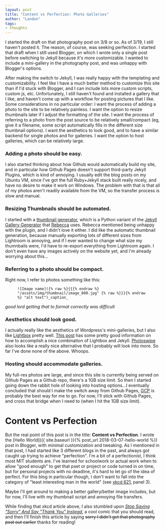 ```yaml
---
layout: post
title: "Content vs Perfection: Photo Galleries"
author: "Landon"
tags:
- thoughts
---
```


I started the draft on that photography post on 3/8 or so. As of 3/19, I still haven't posted it. The reason, of course, was seeking perfection. I started that draft when I still used Blogger, on which I wrote only a single post before switching to Jekyll because it's more customizable. I wanted to include a mini-gallery in the photography post, and was unhappy with Blogger's options.

After making the switch to Jekyll, I was really happy with the templating and customizability. I feel like I have a much better method to customize this site than if I'd stuck with Blogger, and I can include lots more custom scripts, custom js, etc. Unfortunately, I still haven't found and installed a gallery that I like, and haven't come up with a workflow for posting pictures that I like. Some considerations in no particular order: I want the process of adding a photo to the site to be relatively painless. I want the option to resize thumbnails later if I adjust the formatting of the site. I want the process of referring to a photo from the post source to be relatively small/compact (eg, give it a filename, some script automatically fills in the different size thumbnail options). I want the aesthetics to look good, and to have a similar backend for single photos and for galleries. I want the option to host galleries, which can be relatively large.

### Adding a photo should be easy.

I also started thinking about how Github would automatically build my site, and in particular how Github Pages doesn't support third-party Jekyll Plugins, which is kind of annoying. I usually edit the blog posts on my Ubuntu VM, since I've got the full Ruby+Jekyll stack built really nicely, and have no desire to make it work on Windows. The problem with that is that all of my photos aren't readily available from the VM, so the transfer process is slow and manual.

### Resizing Thumbnails should be automated.
I started with a [thumbnail generator](https://github.com/lycarter/lycarter.github.com/blob/master/scripts/thumbnail_generator.py), which is a Python variant of the [Jekyll Gallery Generator](https://github.com/ggreer/jekyll-gallery-generator) that [Rebecca](https://rebecca.li) uses. Rebecca mentioned being unhappy with the plugin, and I didn't love it either. I did like the automatic thumbnail generation, because manually exporting lots of different sizes from Lightroom is annoying, and if I ever wanted to change what size my thumnbails were, I'd have to re-export everything from Lightroom again. I don't even have any images actively on the website yet, and I'm already worrying about this...

### Referring to a photo should be compact.

Right now, I refer to photos something like this:

<p><figure class="highlight"><pre><code class="language-markdown" data-lang="markdown"><span class="p">![</span><span class="nv">Image name</span><span class="p">](</span><span class="sx">{% raw %}{{{% endraw %}</span> <span class="nn">"/assets/img/thumbnail/image_800.jpg"</span> <span class="sx">{% raw %}}}{% endraw %}</span> "alt text")_caption_</code></pre></figure><em>good lord getting that to format correctly was difficult</em></p>


### Aesthetics should look good.

I actually really like the aesthetics of Wordpress's mini-galleries, but I also like [Lightbox](http://lokeshdhakar.com/projects/lightbox2/) pretty well. [This post](https://christianspecht.de/2014/03/08/generating-an-image-gallery-with-jekyll-and-lightbox2/) has some pretty good information on how to accomplish a nice combination of Lightbox and Jekyll. [Photoswipe](http://photoswipe.com/) also looks like a really nice alternative that I probably will look into more. So far I've done none of the above. Whoops.

### Hosting should accommodate galleries.

My full-res photos are large, and since this site is currently being served on Github Pages as a Github repo, there's a 1GB size limit. So then I started going down the rabbit hole of looking into hosting options...I eventually concluded that should I make the switch away from Github Pages, [GCP](https://cloud.google.com/free/) is probably the best way for me to go. For now, I'll stick with Github Pages, and cross that bridge when I need to (when I hit the 1GB size limit).

# Content vs Perfection

But the real point of this post is in the title: **Content vs Perfection**. I wrote the [Hello World]({{ site.baseurl }}{% post_url 2018-03-07-hello-world %}) post in Blogger, with minimal customization and tweaking. As I mentioned in that post, I had started like 3 different blogs in the past, and always got caught up trying to achieve "perfection". I'm a bit of a perfectionist, I think most MIT students are. I've learned for schoolwork or actual work when to allow "good enough" to get that pset or project or code turned in on time, but for personal projects with no deadline, it's hard to let go of the idea of perfect. For this blog in particular though, I don't want to fall into the category of "least interesting man in the world" (see [xkcd 621](https://xkcd.com/621/), panel 3).

Maybe I'll get around to making a better gallery/better image includes, but for now, I'll live with my thumbnail script and annoying file transfers.

While finding that xkcd article above, I also stumbled upon _[Stop Saying "Sorry" And Say "Thank You" Instead](https://www.boredpanda.com/stop-saying-sorry-say-thank-you-comic-yao-xiao/)_, a cool comic that you should read, and then I'll finish this article by saying ~~sorry I didn't get that photography post out earlier~~ thanks for reading!